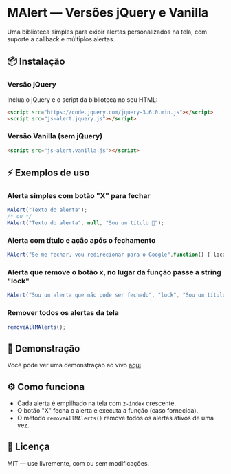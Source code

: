 # MAlert — Versões jQuery e Vanilla

Uma biblioteca simples para exibir alertas personalizados na tela, com suporte a callback e múltiplos alertas.

## 📦 Instalação

### Versão jQuery

Inclua o jQuery e o script da biblioteca no seu HTML:

```html
<script src="https://code.jquery.com/jquery-3.6.0.min.js"></script>
<script src="js-alert.jquery.js"></script>
```

### Versão Vanilla (sem jQuery)

```html
<script src="js-alert.vanilla.js"></script>
```

## ⚡ Exemplos de uso

### Alerta simples com botão "X" para fechar

```javascript
MAlert("Texto do alerta");
/* ou */
MAlert("Texto do alerta", null, "Sou um título 👑");
```

### Alerta com título e ação após o fechamento

```javascript
MAlert("Se me fechar, vou redirecionar para o Google",function() { location.href = 'https://google.com'; },"Sou um título 👑");
```

### Alerta que remove o botão x, no lugar da função passe a string "lock"

```javascript
MAlert("Sou um alerta que não pode ser fechado", "lock", "Sou um título 👑");
```


### Remover todos os alertas da tela

```javascript
removeAllMAlerts();
```

## 🧪 Demonstração

Você pode ver uma demonstração ao vivo [aqui](#) 

## ⚙️ Como funciona

- Cada alerta é empilhado na tela com `z-index` crescente.
- O botão "X" fecha o alerta e executa a função (caso fornecida).
- O método `removeAllMAlerts()` remove todos os alertas ativos de uma vez.

## 📄 Licença

MIT — use livremente, com ou sem modificações.
